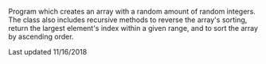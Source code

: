 Program which creates an array with a random amount of random integers. The class also includes recursive methods to reverse the array's sorting, return the largest element's index within a given range, and to sort the array by ascending order.

Last updated 11/16/2018
